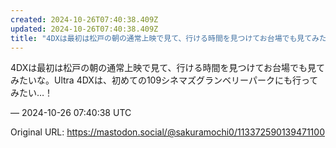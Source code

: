 ```yaml
---
created: 2024-10-26T07:40:38.409Z
updated: 2024-10-26T07:40:38.409Z
title: "4DXは最初は松戸の朝の通常上映で見て、行ける時間を見つけてお台場でも見てみたい[...]"
---
```


<p>4DXは最初は松戸の朝の通常上映で見て、行ける時間を見つけてお台場でも見てみたいな。Ultra 4DXは、初めての109シネマズグランベリーパークにも行ってみたい…！</p>

&mdash; 2024-10-26 07:40:38 UTC

Original URL: https://mastodon.social/@sakuramochi0/113372590139471100
